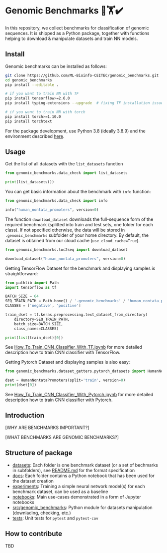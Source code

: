 # Genomic Benchmarks 🧬🏋️✔️

In this repository, we collect benchmarks for classification of genomic sequences. It is shipped as a Python package, together with functions helping to download & manipulate datasets and train NN models. 
## Install

Genomic benchmarks can be installed as follows:

```bash
git clone https://github.com/ML-Bioinfo-CEITEC/genomic_benchmarks.git
cd genomic_benchmarks
pip install --editable .

# if you want to train NN with TF
pip install tensorflow>=2.6.0
pip install typing-extensions --upgrade  # fixing TF installation issue

# if you want to train NN with torch
pip install torch>=1.10.0
pip install torchtext

```

For the package development, use Python 3.8 (ideally 3.8.9) and the environment described [here](README_devel.md).

## Usage
Get the list of all datasets with the `list_datasets` function

```python
from genomic_benchmarks.data_check import list_datasets

print(list_datasets())
```

You can get basic information about the benchmark with `info` function:

```python
from genomic_benchmarks.data_check import info

info("human_nontata_promoters", version=0)
```

The function `download_dataset` downloads the full-sequence form of the required benchmark (splitted into train and test sets, one folder for each class). If not specified otherwise, the data will be stored in `.genomic_benchmarks` subfolder of your home directory. By default, the dataset is obtained from our cloud cache (`use_cloud_cache=True`). 

```python
from genomic_benchmarks.loc2seq import download_dataset

download_dataset("human_nontata_promoters", version=0)
```

Getting TensorFlow Dataset for the benchmark and displaying samples is straightforward: 

```python
from pathlib import Path
import tensorflow as tf

BATCH_SIZE = 64
SEQ_TRAIN_PATH = Path.home() / '.genomic_benchmarks' / 'human_nontata_promoters' / 'train'
CLASSES = ['negative', 'positive']

train_dset = tf.keras.preprocessing.text_dataset_from_directory(
    directory=SEQ_TRAIN_PATH,
    batch_size=BATCH_SIZE,
    class_names=CLASSES)

print(list(train_dset)[0])
```
See [How_To_Train_CNN_Classifier_With_TF.ipynb](notebooks/How_To_Train_CNN_Classifier_With_TF.ipynb) for more detailed description how to train CNN classifier with TensorFlow.

Getting Pytorch Dataset and displaying samples is also easy:
```python
from genomic_benchmarks.dataset_getters.pytorch_datasets import HumanNontataPromoters

dset = HumanNontataPromoters(split='train', version=0)
print(dset[0])
```
See [How_To_Train_CNN_Classifier_With_Pytorch.ipynb](notebooks/How_To_Train_CNN_Classifier_With_Pytorch.ipynb) for more detailed description how to train CNN classifier with Pytorch.


## Introduction

[WHY ARE BENCHMARKS IMPORTANT?]

[WHAT BENCHMARKS ARE GENOMIC BENCHMARKS?]
## Structure of package

  * [datasets](datasets/): Each folder is one benchmark dataset (or a set of bechmarks in subfolders), see [README.md](datasets/README.md) for the format specification
  * [docs](docs/): Each folder contains a Python notebook that has been used for the dataset creation
  * [experiments](experiments/): Training a simple neural network model(s) for each benchmark dataset, can be used as a baseline
  * [notebooks](notebooks/): Main use-cases demonstrated in a form of Jupyter notebooks 
  * [src/genomic_benchmarks](src/genomic_benchmarks/): Python module for datasets manipulation (downlading, checking, etc.)
  * [tests](tests/): Unit tests for `pytest` and `pytest-cov`

## How to contribute

TBD
